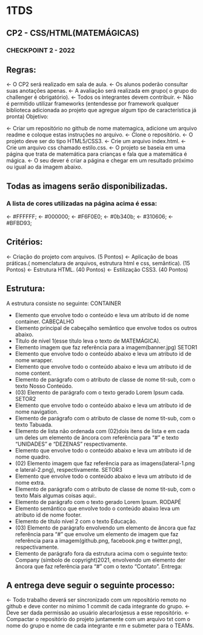 
# 1TDS
## CP2 - CSS/HTML(MATEMÁGICAS)
### CHECKPOINT 2 - 2022

## Regras:
<-	O CP2 será realizado em sala de aula.
<-	Os alunos poderão consultar suas anotações apenas.
<-	A avaliação será realizada em grupo( o grupo do challenger é obrigatório).
<-	Todos os integrantes devem contribuir.
<-	Não é permitido utilizar frameworks (entendesse por framework qualquer biblioteca adicionada ao projeto que agregue algum tipo de característica já pronta)
Objetivo:

<-	Criar um repositório no github de nome matemagica, adicione um arquivo readme e coloque estas instruções no arquivo.
<-	Clone o repositório.
<-	O projeto deve ser do tipo HTML5/CSS3.
<-	Crie um arquivo index.html.
<-	Crie um arquivo css chamado estilo.css.
<-	O projeto se baseia em uma página que trata de matemática para crianças e fala que a matemática é mágica.
<-	O seu dever é criar a página e chegar em um resultado próximo ou igual ao da imagem abaixo.

 
## Todas as imagens serão disponibilizadas.
### A lista de cores utilizadas na página acima é essa:
<-	#FFFFFF;
<-	#000000;
<-	#F6F0E0;
<-	#0b340b;
<-	#310606;
<-	#BFBD93;

## Critérios:

<-	Criação do projeto com arquivos. (5 Pontos)
<-	Aplicação de boas práticas.( nomenclatura de arquivos, estrutura html e css, semântica). (15 Pontos)
<-	Estrutura HTML. (40 Pontos)
<-	Estilização CSS3. (40 Pontos)

## Estrutura:
A estrutura consiste no seguinte:
CONTAINER
- Elemento que envolve todo o conteúdo e leva um atributo id de nome container.
CABEÇALHO
- Elemento principal de cabeçalho semântico que envolve todos os outros abaixo.
- Título de nível 1(esse título leva o texto de MATEMÁGICA).
- Elemento imagem que faz referência para a imagem(banner.jpg)
SETOR1
- Elemento que envolve todo o conteúdo abaixo e leva um atributo id de nome wrapper.
- Elemento que envolve todo o conteúdo abaixo e leva um atributo id de nome content.
- Elemento de parágrafo com o atributo de classe de nome tit-sub, com o texto Nosso Conteúdo.
- (03) Elemento de parágrafo com o texto gerado Lorem Ipsum cada.
SETOR2
- Elemento que envolve todo o conteúdo abaixo e leva um atributo id de nome navigation.
- Elemento de parágrafo com o atributo de classe de nome tit-sub, com o texto Tabuada.
- Elemento de lista não ordenada com (02)dois itens de lista e em cada um deles um elemento de âncora com referência para “#” e texto “UNIDADES” e “DEZENAS” respectivamente.
- Elemento que envolve todo o conteúdo abaixo e leva um atributo id de nome quadro.
- (02) Elemento imagem que faz referência para as imagens(lateral-1.png e lateral-2.png), respectivamente.
SETOR3
- Elemento que envolve todo o conteúdo abaixo e leva um atributo id de nome extra.
- Elemento de parágrafo com o atributo de classe de nome tit-sub, com o texto Mais algumas coisas aqui:.
- Elemento de parágrafo com o texto gerado Lorem Ipsum.
RODAPÉ
- Elemento semântico que envolve todo o conteúdo abaixo leva um atributo id de nome footer.
- Elemento de título nível 2 com o texto Educação.
- (03) Elemento de parágrafo envolvendo um elemento de âncora que faz referência para “#” que envolve um elemento de imagem que faz referência para a imagem(github.png, facebook.png e twitter.png), respectivamente.
- Elemento de parágrafo fora da estrutura acima com o seguinte texto: Company (símbolo de copyright)2021, envolvendo um elemento der âncora que faz referência para “#” com o texto “Contato”.
Entrega:
## A entrega deve seguir o seguinte processo:
<-	Todo trabalho deverá ser sincronizado com um repositório remoto no github e deve conter no mínimo 1 commit de cada integrante do grupo.
<-	Deve ser dada permissão ao usuário alecarlosjesus a esse repositório.
<-	Compactar o repositório do projeto juntamente com um arquivo txt com o nome do grupo e nome de cada integrante e rm e submeter para o TEAMs.
